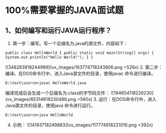 # 100%需要掌握的JAVA面试题
## 1、如何编写和运行JAVA运行程序？
1. 第一步：编写。写一个后缀名为.java的源文件，内容如下：

`public class HelloWorld {
    public static void main(String[] args) {
        System.out.println("Hello World!");
    }
}`

![348283918244989](vx_images/163774718243806.png =526x)
2. 第二步：编译。在DOS命令行中，进入Java源文件的目录，使用javac 命令进行编译。

`D:\test\source>javac HelloWorld.java`

编译完成后会生成一个后缀名为.class的字节码文件：
![194654118226230](vx_images/65314818230486.png =560x)
3. 运行：在DOS命令行中，进入Java源文件的目录，使用java 命令进行运行。

`D:\test\source>java HelloWorld`

4. 示例：
![14193718249883](vx_images/117774918221016.png =392x)